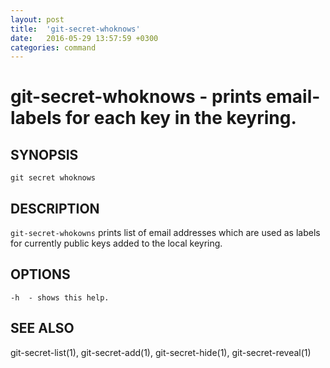 ```yaml
---
layout: post
title:  'git-secret-whoknows'
date:   2016-05-29 13:57:59 +0300
categories: command
---
```

git-secret-whoknows - prints email-labels for each key in the keyring.
======================================================================

## SYNOPSIS

    git secret whoknows


## DESCRIPTION
`git-secret-whokowns` prints list of email addresses which are used as labels for currently public keys added to the local keyring.


## OPTIONS

    -h  - shows this help.


## SEE ALSO

git-secret-list(1), git-secret-add(1), git-secret-hide(1), git-secret-reveal(1)
